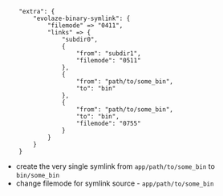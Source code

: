 ```
    "extra": {
        "evolaze-binary-symlink": {
            "filemode" => "0411",
            "links" => {
                "subdir0",
                {
                    "from": "subdir1",
                    "filemode": "0511"
                },
                {
                    "from": "path/to/some_bin",
                    "to": "bin"
                },
                {
                    "from": "path/to/some_bin",
                    "to": "bin",
                    "filemode": "0755"
                }
            }
        }
    }

```

* create the very single symlink from `app/path/to/some_bin` to `bin/some_bin`
* change filemode for symlink source - `app/path/to/some_bin`
